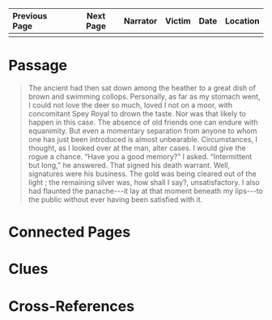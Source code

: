 | Previous Page | Next Page | Narrator | Victim | Date | Location |
|:--------------|:---------:|---------:|-------:|-----:|---------:|
|               |           |          |        |      |          |

# Passage
>The ancient had then sat down among the heather to a great dish of brown and swimming collops. Personally, as far as my stomach went, I could not love the deer so much, loved I not on a moor, with concomitant Spey Royal to drown the taste. Nor was that likely to happen in this case. The absence of old friends one can endure with equanimity. But even a momentary separation from anyone to whom one has just been introduced is almost unbearable. Circumstances, I thought, as I looked over at the man, alter cases. I would give the rogue a chance. “Have you a good memory?” I asked. “Intermittent but long,” he answered. That signed his death warrant. Well, signatures were his business. The gold was being cleared out of the light ; the remaining silver was, how shall I say?, unsatisfactory. I also had flaunted the panache---it lay at that moment beneath my lips---to the public without ever having been satisfied with it. 
# Connected Pages
# Clues
# Cross-References
